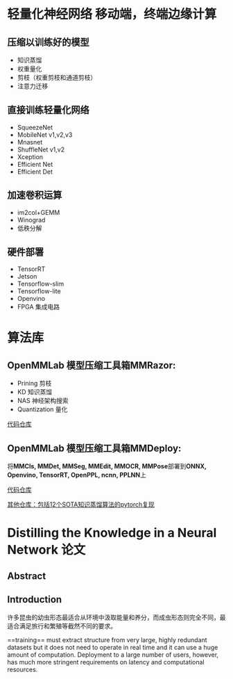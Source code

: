 # 轻量化神经网络 移动端，终端边缘计算
## 压缩以训练好的模型
- 知识蒸馏
- 权重量化
- 剪枝（权重剪枝和通道剪枝）
- 注意力迁移
## 直接训练轻量化网络
- SqueezeNet
- MobileNet v1,v2,v3
- Mnasnet
- ShuffleNet v1,v2
- Xception
- Efficient Net
- Efficient Det
## 加速卷积运算
- im2col+GEMM
- Winograd
- 低秩分解
## 硬件部署
- TensorRT
- Jetson
- Tensorflow-slim
- Tensorflow-lite
- Openvino
- FPGA 集成电路

# 算法库
## OpenMMLab 模型压缩工具箱MMRazor:
- Prining 剪枝
- KD 知识蒸馏
- NAS 神经架构搜索
- Quantization 量化

[代码仓库](https://github.com/open-mmlab/mmrazor)

## OpenMMLab 模型压缩工具箱MMDeploy:
将**MMCls, MMDet, MMSeg, MMEdit, MMOCR, MMPose**部署到**ONNX, Openvino, TensorRT, OpenPPL, ncnn, PPLNN**上

[代码仓库](https://github.com/open-mmlab/mmdeploy)

[其他仓库：包括12个SOTA知识蒸馏算法的pytorch复现](https://github.com/HobbitLong/RepDistiller)

# Distilling the Knowledge in a Neural Network 论文
## Abstract
## Introduction
许多昆虫的幼虫形态最适合从环境中汲取能量和养分，而成虫形态则完全不同，最适合满足旅行和繁殖等截然不同的要求。

==training== must extract structure from very large, highly redundant datasets but it does not need to operate in real time and it can use a huge amount of computation.
Deployment to a large number of users, however, has much more stringent requirements on latency
and computational resources.
 
